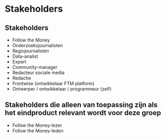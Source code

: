 # Stakeholders

## Stakeholders
* Follow the Money
* Onderzoeksjournalisten
* Regiojournalisten
* Data-analist 
* Expert 
* Community-manager 
* Redacteur sociale media
* Redactie
* Frontwise (ontwikkelaar FTM platform)
* Ontwerper / ontwikkelaar / programmeur (zelf)



## Stakeholders die alleen van toepassing zijn als het eindproduct relevant wordt voor deze groep
* Follow the Money-lezer
* Follow the Money-leden